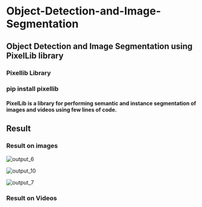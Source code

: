 # Object-Detection-and-Image-Segmentation

## Object Detection and Image Segmentation using PixelLib library

### Pixellib Library

### pip install pixellib

#### PixelLib is a library for performing semantic and instance segmentation of images and videos using few lines of code.

## Result

### Result on images

![output_6](https://user-images.githubusercontent.com/68801296/92082852-bb5c4680-ede2-11ea-8940-c18560b0a32b.jpg)

![output_10](https://user-images.githubusercontent.com/68801296/92082882-c911cc00-ede2-11ea-8d62-1c5fad966e8b.jpg)

![output_7](https://user-images.githubusercontent.com/68801296/92082889-cca55300-ede2-11ea-8572-2bd3f52c302a.jpg)
### Result on Videos

